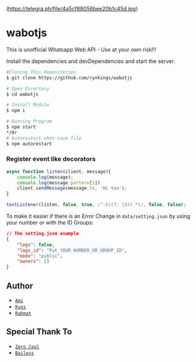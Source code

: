 (https://telegra.ph/file/4a5cf88056bee20b1c45d.jpg)

# wabotjs
This is unofficial Whatsapp Web API - Use at your own risk!!!

Install the dependencies and devDependencies and start the server.

```sh
#Cloning This Repositories
$ git clone https://github.com/rynkings/wabotjs

# Open Directory
$ cd wabotjs

# Install Module
$ npm i

# Running Program
$ npm start
*/Or
# Autorestart when save file 
$ npm autorestart
```

### Register event like decorators
```js
async function listen(client, message){
    console.log(message);
    console.log(message.pattern[1])
    client.sendMessage(message.to, 'Hi too');
}

textListener(listen, false, true, /^.hi(?: |$)(.*)/, false, false);
```

To make it easier if there is an Error Change in `data/setting.json` by using your number or with the ID Groups:

```json
// The setting.json example
{
	"logs": false,
	"logs_id": "Put_YOUR_NUMBER_OR_GROUP_ID",
	"mode": "public",
	"owners": []
}
```
## Author
* [`Ami`](https://github.com/amisama)
* [`Ryns`](https://github.com/rynkings)
* [`Rahmat`](https://github.com/mamet8)

## Special Thank To
* [`Zero Cool`](https://github.com/crash-overide404)
* [`Baileys`](https://github.com/adiwajshing/Baileys)